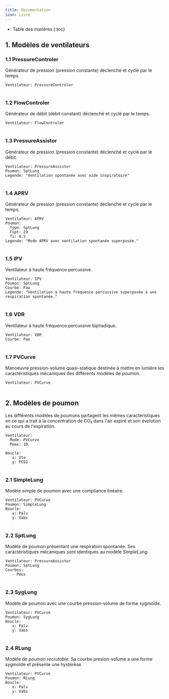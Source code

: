 ```yaml
---
title: Documentation
icon: Livre
---
```


* Table des matières
{:toc}

## 1. Modèles de ventilateurs

### 1.1 PressureControler

Générateur de pression (pression constante) déclenché et cyclé par le temps.

```{ventyaml}
Ventilateur: PressureControler
```

<table id="PressureControlerDefaults"></table>

### 1.2 FlowControler

Générateur de débit (débit constant) déclenché et cyclé par le temps.

```{ventyaml}
Ventilateur: FlowControler
```

<table id="FlowControlerDefaults"></table>

### 1.3 PressureAssistor

Générateur de pression (pression constante) déclenché et cyclé par le débit.

```{ventyaml}
Ventilateur: PressureAssistor
Poumon: SptLung
Legende: "Ventilation spontanée avec aide inspiratoire"
```

<table id="PressureAssistorDefaults"></table>

### 1.4 APRV

Générateur de pression (pression constante) déclenché et cyclé par le temps.

```{ventyaml}
Ventilateur: APRV
Poumon: 
  Type: SptLung
  Fspt: 29
  Ti: 0.5
Legende: "Mode APRV avec ventilation spontanée superposée."
```

<table id="APRVDefaults"></table>

### 1.5 IPV

Ventilateur à haute fréquence percussive.

```{ventyaml}
Ventilateur: IPV
Poumon: SptLung
Courbe: Pao
Legende: "Ventilation à haute fréquence percussive superposée à une respiration spontanée."
```

<table id="IPVDefaults"></table>

### 1.6 VDR

Ventilateur à haute fréquence percussive biphadique.

```{ventyaml}
Ventilateur: VDR
Courbe: Pao
```

<table id="VDRDefaults"></table>

### 1.7 PVCurve

Manoeuvre pression-volume quasi-statique destinée à mettre en lumière les caractéristiques mécaniques des différents modèles de poumon.

```{ventyaml}
Ventilateur: PVCurve
```

<table id="PVCurveDefaults"></table>

## 2. Modèles de poumon

Les différents modèles de poumons partagent les mêmes caractéristiques
en ce qui a trait à la concentration de CO₂ dans l'air expiré et son
évolution au cours de l'expiration.

```{ventyaml}
Ventilateur:
  Mode: PVCurve
  Pmax: 10

Boucle:
   x: Vte
   y: PCO2
```

<table id="LungDefaults"></table>
<script type=module>
    import {SimpleLung} from "./src/simvent-lungs.js";
    import {mkListTbl} from "./src/simvent-describe.js";
    
    let trgt = document.querySelector(`#LungDefaults`);
    trgt.innerHTML = mkListTbl(SimpleLung.carbParams);
</script>

### 2.1 SimpleLung

Modèle simple de poumon avec une compliance linéaire.

    Ventilateur: PVCurve
    Poumon: SimpleLung
    Boucle:
       x: Palv
       y: Vabs

<table id="SimpleLungDefaults"></table>

### 2.2 SptLung

Modèle de poumon présentant une respiration spontanée. Ses
caractéristiques mécaniques sont identiques au modèle *SimpleLung*.

```{ventyaml}
Ventilateur: PressureAssistor
Poumon: SptLung
Courbes: 
   - Pmus
```

<table id="SptLungDefaults"></table>

### 2.3 SygLung

Modèle de poumon avec une courbe pression-volume de forme sygmoïde.

    Ventilateur: PVCurve
    Poumon: SygLung
    Boucle:
       x: Palv
       y: Vabs

<table id="SygLungDefaults"></table>

### 2.4 RLung

Modèle de poumon *recrutable*. Sa courbe presion-volume a une forme sygmoïde et présente une hystérèse.

```{ventyaml}
Ventilateur: PVCurve
Poumon: RLung
Boucle:
   x: Palv
   y: Vabs
```

<table id="RLungDefaults"></table>

<script src="{{ "/lib/yaml.min.js" | prepend: site.baseurl}}"></script>

<script type="module">
	import {ventyamlEverything} from "./src/ventyaml.js";
	ventyamlEverything("pre");
</script>

<script type='module'>
    import * as ventilators from "./src/simvent-ventilators.js";
    import * as lungs from "./src/simvent-lungs.js";
    import {mktbl, mkListTbl} from "./src/simvent-describe.js";

    for(let v of Object.keys(ventilators)){
        let tbl = document.querySelector(`#${v}Defaults`);
        tbl.innerHTML = mkListTbl(ventilators[v].ventParams);
    }

    for(let l of Object.keys(lungs)){
        let trgt = document.querySelector(`#${l}Defaults`);
        trgt.innerHTML = mkListTbl([
                ...lungs[l].mechParams,
        ]);
    }

//var trgt = document.querySelector(`#SptLungDefaults`);
//trgt.innerHTML = mkListTbl(lungs.SptLung.respParams);


</script>
